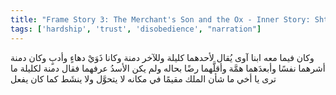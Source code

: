 ```yaml
---
title: "Frame Story 3: The Merchant's Son and the Ox - Inner Story: Shteraba and the Lion"
tags: ['hardship', 'trust', 'disobedience', "narration"]
---
```


 وكان فيما معه ابنا آوى يُقال لأحدهما كليلة وللآخر دمنة وكانا ذَوَيْ دهاءٍ وأدبٍ وكان دمنة أشرهما نفسًا وأبعدَهما همَّة وأقلَّهما رضًا بحاله ولم يكن الأسدُ عرفهما فقال دمنة لكليلة ما ترى يا أخي ما شأن الملك مقيمًا في مكانه لا يتحوَّل ولا ينشَط كما كان يفعل
